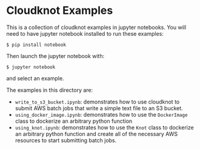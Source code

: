 # Cloudknot Examples

This is a collection of cloudknot examples in jupyter notebooks.
You will need to have jupyter notebook installed to run these examples:

    $ pip install notebook

Then launch the jupyter notebook with:

    $ jupyter notebook

and select an example.

The examples in this directory are:

- `write_to_s3_bucket.ipynb`: demonstrates how to use cloudknot to submit
  AWS batch jobs that write a simple text file to an S3 bucket.
- `using_docker_image.ipynb`: demonstrates how to use the `DockerImage`
  class to dockerize an arbitrary python function
- `using_knot.ipynb`: demonstrates how to use the `Knot` class to dockerize
  an arbitrary python function and create all of the necessary AWS resources
  to start submitting batch jobs.
